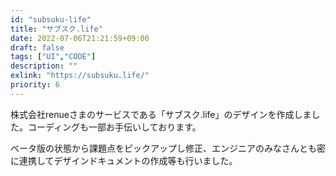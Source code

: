 ```yaml
---
id: "subsuku-life"
title: "サブスク.life"
date: 2022-07-06T21:21:59+09:00
draft: false
tags: ["UI","CODE"]
description: ""
exlink: "https://subsuku.life/"
priority: 6
---
```


株式会社renueさまのサービスである「サブスク.life」のデザインを作成しました。コーディングも一部お手伝いしております。

ベータ版の状態から課題点をピックアップし修正、エンジニアのみなさんとも密に連携してデザインドキュメントの作成等も行いました。

